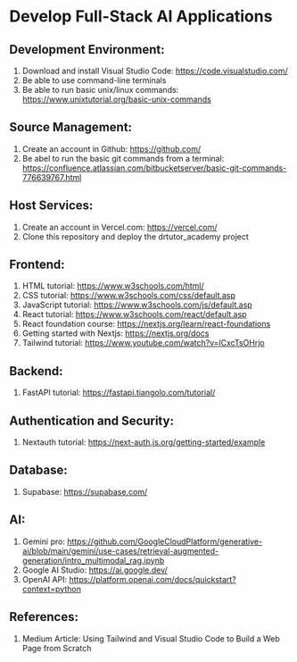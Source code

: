 # Develop Full-Stack AI Applications
## Development Environment:
1. Download and install Visual Studio Code: https://code.visualstudio.com/
2. Be able to use command-line terminals
3. Be able to run basic unix/linux commands: https://www.unixtutorial.org/basic-unix-commands
## Source Management:
1. Create an account in Github: https://github.com/
2. Be abel to run the basic git commands from a terminal: https://confluence.atlassian.com/bitbucketserver/basic-git-commands-776639767.html
## Host Services:
1. Create an account in Vercel.com: https://vercel.com/
2. Clone this repository and deploy the drtutor_academy project
## Frontend:
1. HTML tutorial: https://www.w3schools.com/html/
2. CSS tutorial: https://www.w3schools.com/css/default.asp
3. JavaScript tutorial: https://www.w3schools.com/js/default.asp
4. React tutorial: https://www.w3schools.com/react/default.asp
5. React foundation course: https://nextjs.org/learn/react-foundations
6. Getting started with Nextjs: https://nextjs.org/docs
7. Tailwind tutorial: https://www.youtube.com/watch?v=lCxcTsOHrjo
## Backend:
1. FastAPI tutorial: https://fastapi.tiangolo.com/tutorial/
## Authentication and Security:
1. Nextauth tutorial: https://next-auth.js.org/getting-started/example
## Database:
1. Supabase: https://supabase.com/
## AI:
1. Gemini pro: https://github.com/GoogleCloudPlatform/generative-ai/blob/main/gemini/use-cases/retrieval-augmented-generation/intro_multimodal_rag.ipynb
2. Google AI Studio: https://ai.google.dev/
3. OpenAI API: https://platform.openai.com/docs/quickstart?context=python
## References:
1. Medium Article: Using Tailwind and Visual Studio Code to Build a Web Page from Scratch
